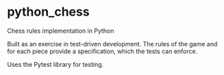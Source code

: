 # python_chess
Chess rules implementation in Python

Built as an exercise in test-driven development. The rules of the game and for each piece
provide a specification, which the tests can enforce. 

Uses the Pytest library for testing.
